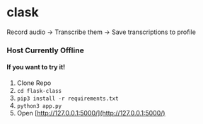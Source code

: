 # clask
Record audio -> Transcribe them -> Save transcriptions to profile

### Host Currently Offline
#### If you want to try it!
1. Clone Repo
2. ```cd flask-class```
3. ```pip3 install -r requirements.txt``` 
4. ```python3 app.py```
5. Open [http://127.0.0.1:5000/](http://127.0.0.1:5000/)
